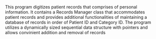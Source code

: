 This program digitizes patient records that comprises of personal information. It contains a Records Manager class that accommodates patient records and provides additional functionalities of maintaining a database of records in order of Patient ID and Category ID. The program utilizes a dynamically sized sequential data structure with pointers and allows convinient addition and removal of records
